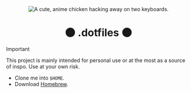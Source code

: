 <div align="center">
	<img src="https://i.giphy.com/media/v1.Y2lkPTc5MGI3NjExenU2aDRkYjVraWJjMHp2c25qcGZoY2FoYTlhMzkwaHQ2ZzVqanY3NyZlcD12MV9pbnRlcm5hbF9naWZfYnlfaWQmY3Q9cw/HCwnYWnMgLZUW1BtP2/giphy.gif"
	alt="A cute, anime chicken hacking away on two keyboards."
	>
</div>

<h1 align="center">
	🌑 .dotfiles 🌑
</h1>

> [!IMPORTANT]
> This project is mainly intended for personal use or
> at the most as a source of inspo. Use at your own risk.


* Clone me into `$HOME`.
* Download [Homebrew](https://brew.sh/).
